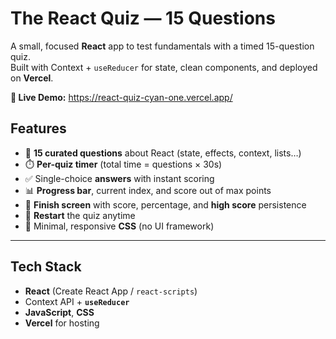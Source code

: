 # The React Quiz — 15 Questions

A small, focused **React** app to test fundamentals with a timed 15-question quiz.  
Built with Context + `useReducer` for state, clean components, and deployed on **Vercel**.

**🔗 Live Demo:** https://react-quiz-cyan-one.vercel.app/

## Features
- 🧠 **15 curated questions** about React (state, effects, context, lists…)
- ⏱️ **Per-quiz timer** (total time = questions × 30s)
- ✅ Single-choice **answers** with instant scoring
- 📊 **Progress bar**, current index, and score out of max points
- 🏁 **Finish screen** with score, percentage, and **high score** persistence
- 🔁 **Restart** the quiz anytime
- 🎨 Minimal, responsive **CSS** (no UI framework)

---

## Tech Stack
- **React** (Create React App / `react-scripts`)
- Context API + **`useReducer`**
- **JavaScript**, **CSS**
- **Vercel** for hosting
